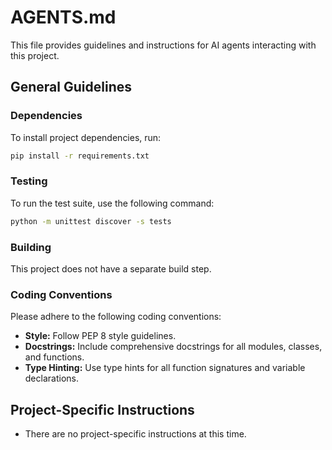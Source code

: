 # AGENTS.md

This file provides guidelines and instructions for AI agents interacting with this project.

## General Guidelines

### Dependencies

To install project dependencies, run:

```bash
pip install -r requirements.txt
```

### Testing

To run the test suite, use the following command:

```bash
python -m unittest discover -s tests
```

### Building

This project does not have a separate build step.

### Coding Conventions

Please adhere to the following coding conventions:

*   **Style:** Follow PEP 8 style guidelines.
*   **Docstrings:** Include comprehensive docstrings for all modules, classes, and functions.
*   **Type Hinting:** Use type hints for all function signatures and variable declarations.

## Project-Specific Instructions

*   There are no project-specific instructions at this time.
